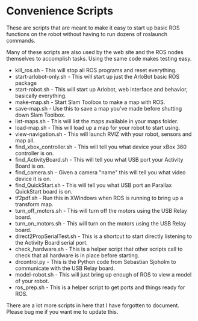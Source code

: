 Convenience Scripts
===========================

These are scripts that are meant to make it easy to start up basic ROS functions on the robot without having to run dozens of roslaunch commands.  

Many of these scripts are also used by the web site and the ROS nodes themselves to accomplish tasks. Using the same code makes testing easy.

- kill_ros.sh - This will stop all ROS programs and reset everything.
- start-arlobot-only.sh - This will start up just the ArloBot basic ROS package
- start-robot.sh - This will start up Arlobot, web interface and behavior, basically everything.
- make-map.sh - Start Slam Toolbox to make a map with ROS.
- save-map.sh - Use this to save a map you've made before shutting down Slam Toolbox.
- list-maps.sh - This will list the maps available in your maps folder.
- load-map.sh - This will load up a map for your robot to start using.
- view-navigation.sh - This will launch RVIZ with your robot, sensors and map all.
- find_xbox_controller.sh - This will tell you what device your xBox 360 controller is on.
- find_ActivityBoard.sh - This will tell you what USB port your Activity Board is on.
- find_camera.sh - Given a camera "name" this will tell you what video device it is on.
- find_QuickStart.sh - This will tell you what USB port an Parallax QuickStart board is on.
- tf2pdf.sh - Run this in XWindows when ROS is running to bring up a transform map.
- turn_off_motors.sh - This will turn off the motors using the USB Relay board.
- turn_on_motors.sh - This will turn on the motors using the USB Relay board.
- direct2PropSerialTest.sh - This is a shortcut to start directly listening to the Activity Board serial port.
- check_hardware.sh - This is a helper script that other scripts call to check that all hardware is in place before starting.
- drcontrol.py - This is the Python code from Sebastian Sjoholm to communicate with the USB Relay board.
- model-robot.sh - This will just bring up enough of ROS to view a model of your robot.
- ros_prep.sh - This is a helper script to get ports and things ready for ROS.

There are a lot more scripts in here that I have forgotten to document. Please bug me if you want me to update this.
